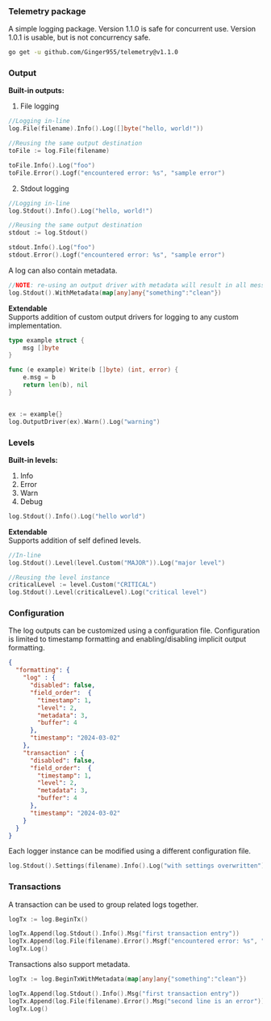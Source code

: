 ### Telemetry package

A simple logging package.
Version 1.1.0 is safe for concurrent use.
Version 1.0.1 is usable, but is not concurrency safe.

```bash
go get -u github.com/Ginger955/telemetry@v1.1.0
```

### Output
<b>Built-in outputs:</b><br>
1. File logging

```go
//Logging in-line
log.File(filename).Info().Log([]byte("hello, world!"))

//Reusing the same output destination
toFile := log.File(filename)

toFile.Info().Log("foo")
toFile.Error().Logf("encountered error: %s", "sample error")
```

2. Stdout logging

```go
//Logging in-line
log.Stdout().Info().Log("hello, world!")

//Reusing the same output destination
stdout := log.Stdout()

stdout.Info().Log("foo")
stdout.Error().Logf("encountered error: %s", "sample error")
````

A log can also contain metadata.

```go
//NOTE: re-using an output driver with metadata will result in all messages generated with this driver to contain the given metadata
log.Stdout().WithMetadata(map[any]any{"something":"clean"})
```

<b>Extendable</b> <br>
Supports addition of custom output drivers for logging to any custom implementation.
```go
type example struct {
	msg []byte
}

func (e example) Write(b []byte) (int, error) {
	e.msg = b
	return len(b), nil
}


ex := example{}
log.OutputDriver(ex).Warn().Log("warning")
```
### Levels

<b>Built-in levels:</b>
1. Info
2. Error
3. Warn
4. Debug

```go
log.Stdout().Info().Log("hello world")
```

<b>Extendable</b><br>
Supports addition of self defined levels.

```go
//In-line
log.Stdout().Level(level.Custom("MAJOR")).Log("major level")

//Reusing the level instance
criticalLevel := level.Custom("CRITICAL")
log.Stdout().Level(criticalLevel).Log("critical level")

```

### Configuration

The log outputs can be customized using a configuration file. Configuration is limited to timestamp formatting and enabling/disabling implicit output formatting. <br>

```json
{
  "formatting": {
    "log" : {
      "disabled": false,
      "field_order":  {
        "timestamp": 1,
        "level": 2,
        "metadata": 3,
        "buffer": 4
      },
      "timestamp": "2024-03-02"
    },
    "transaction" : {
      "disabled": false,
      "field_order":  {
        "timestamp": 1,
        "level": 2,
        "metadata": 3,
        "buffer": 4
      },
      "timestamp": "2024-03-02"
    }
  }
}
```

Each logger instance can be modified using a different configuration file.

```go
log.Stdout().Settings(filename).Info().Log("with settings overwritten")
```

### Transactions

A transaction can be used to group related logs together.

```go
logTx := log.BeginTx()

logTx.Append(log.Stdout().Info().Msg("first transaction entry"))
logTx.Append(log.File(filename).Error().Msgf("encountered error: %s", "sample error"))
logTx.Log()
```

Transactions also support metadata.

```go
logTx := log.BeginTxWithMetadata(map[any]any{"something":"clean"})

logTx.Append(log.Stdout().Info().Msg("first transaction entry"))
logTx.Append(log.File(filename).Error().Msg("second line is an error"))
logTx.Log()
```



